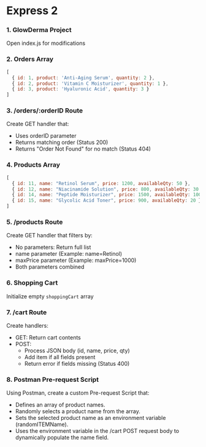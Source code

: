 # Express 2

### 1. GlowDerma Project
Open index.js for modifications

### 2. Orders Array
```javascript
[
  { id: 1, product: 'Anti-Aging Serum', quantity: 2 },
  { id: 2, product: 'Vitamin C Moisturizer', quantity: 1 },
  { id: 3, product: 'Hyaluronic Acid', quantity: 3 }
]
```

### 3. /orders/:orderID Route
Create GET handler that:
- Uses orderID parameter
- Returns matching order (Status 200)
- Returns "Order Not Found" for no match (Status 404)

### 4. Products Array
```javascript
[
  { id: 11, name: "Retinol Serum", price: 1200, availableQty: 50 },
  { id: 12, name: "Niacinamide Solution", price: 800, availableQty: 30 },
  { id: 14, name: "Peptide Moisturizer", price: 1500, availableQty: 100 },
  { id: 15, name: "Glycolic Acid Toner", price: 900, availableQty: 20 }
]
```

### 5. /products Route
Create GET handler that filters by:
- No parameters: Return full list
- name parameter (Example: name=Retinol)
- maxPrice parameter (Example: maxPrice=1000)
- Both parameters combined

### 6. Shopping Cart
Initialize empty `shoppingCart` array

### 7. /cart Route
Create handlers:
- GET: Return cart contents
- POST:
  - Process JSON body (id, name, price, qty)
  - Add item if all fields present
  - Return error if fields missing (Status 400)


### 8. Postman Pre-request Script
Using Postman, create a custom Pre-request Script that:

- Defines an array of product names.
- Randomly selects a product name from the array.
- Sets the selected product name as an environment variable (randomITEMName).
- Uses the environment variable in the /cart POST request body to dynamically populate the name field.
